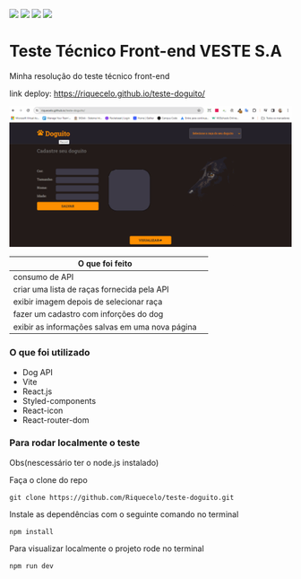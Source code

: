 ![](https://img.shields.io/github/license/Riquecelo/teste-doguito) ![](https://img.shields.io/github/last-commit/Riquecelo/teste-doguito) ![](https://img.shields.io/github/repo-size/Riquecelo/teste-doguito) ![](https://img.shields.io/github/languages/top/Riquecelo/teste-doguito)

# Teste Técnico Front-end VESTE S.A


Minha resolução do teste técnico front-end

link deploy: https://riquecelo.github.io/teste-doguito/
 

 ![](https://github.com/Riquecelo/teste-doguito/blob/main/src/assets/doguito.gif)

|O que foi feito||
|--|--|
|consumo de API||
|criar uma lista de raças fornecida pela API||
|exibir imagem depois de selecionar raça||
|fazer um cadastro com inforções do dog||
|exibir as informações salvas em uma nova página||

### O que foi utilizado
- Dog API
- Vite
- React.js
- Styled-components
- React-icon
- React-router-dom

### Para rodar localmente o teste
Obs(nescessário ter o node.js instalado)

Faça o clone do repo 
```
git clone https://github.com/Riquecelo/teste-doguito.git
```

Instale as dependências com o seguinte comando no terminal
```
npm install
```

Para visualizar localmente o projeto rode no terminal
```
npm run dev
```
